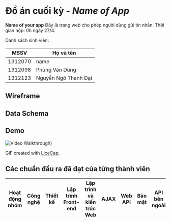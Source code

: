 # Đồ án cuối kỳ - *Name of App*

**Name of your app** Đây là trang web cho phép người dùng gửi tin nhắn. Thời gian nộp: 0h ngày 27/4.

Danh sách sinh viên:

MSSV | Họ và tên
---- | ---------
1312070 | name
1312098 | Phùng Văn Dũng
1312123 | Nguyễn Ngô Thành Đạt

## Wireframe



## Data Schema



## Demo
![Video Walkthrough](demo/demo.gif))

GIF created with [LiceCap](http://www.cockos.com/licecap/).


## Các chuẩn đầu ra đã đạt của từng thành viên

Hoạt động nhóm | Công nghệ | Thiết kế | Lập trình Front-end | Lập trình và kiến trúc Web | AJAX | Web API | Bảo mật | API bên ngoài | Sử dụng frameworks | Điểm | 1312070 | 1312098 | 1312123
-------------- | --------- | -------- | ------------------- | -------------------------- | ---- | ------- | ------- | ------------- | ---------- | ---- | ------- | ------- | -------
